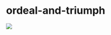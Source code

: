 # ordeal-and-triumph
<a href="https://juncture-digital.org"><img src="https://juncture-digital.org/images/ve-button.png"></a>

<param ve-config 
       title="Ordeal and Triumph"
       author="Middle Temple Library"
       banner="[https://github.com/user-attachments/assets/4c62ddf7-fc1e-4fa2-9752-0d739c624e7e]" 
       layout="vertical">
